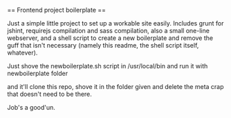 == Frontend project boilerplate ==

Just a simple little project to set up a workable site easily. Includes grunt for jshint, requirejs compilation and sass compilation, also a small one-line webserver, and a shell script to create a new boilerplate and remove the guff that isn't necessary (namely this readme, the shell script itself, whatever).

Just shove the newboilerplate.sh script in /usr/local/bin and run it with
    newboilerplate folder

and it'll clone this repo, shove it in the folder given and delete the meta crap that doesn't need to be there.

Job's a good'un.
